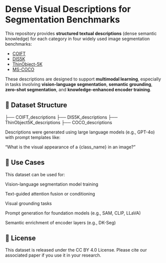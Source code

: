 # Dense Visual Descriptions for Segmentation Benchmarks

This repository provides **structured textual descriptions** (dense semantic knowledge) for each category in four widely used image segmentation benchmarks:

- [COIFT](https://github.com/hdresearch1/DK-Seg)
- [DIS5K](https://github.com/hdresearch1/DK-Seg)
- [ThinObject-5K](https://github.com/hdresearch1/DK-Seg)
- [MS-COCO](https://cocodataset.org/)

These descriptions are designed to support **multimodal learning**, especially in tasks involving **vision-language segmentation**, **semantic grounding**, **zero-shot segmentation**, and **knowledge-enhanced encoder training**.

## 📂 Dataset Structure

├── COIFT_descriptions
├── DIS5K_descriptions
├── ThinObject5K_descriptions
├── COCO_descriptions

Descriptions were generated using large language models (e.g., GPT-4o) with prompt templates like:

“What is the visual appearance of a {class_name} in an image?”

## 🧠 Use Cases
This dataset can be used for:

Vision-language segmentation model training

Text-guided attention fusion or conditioning

Visual grounding tasks

Prompt generation for foundation models (e.g., SAM, CLIP, LLaVA)

Semantic enrichment of encoder layers (e.g., DK-Seg)

## 📜 License
This dataset is released under the CC BY 4.0 License.
Please cite our associated paper if you use it in your research.

